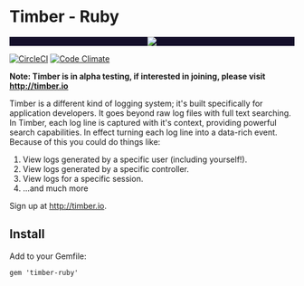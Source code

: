 # Timber - Ruby

<p align="center" style="background: #140f2a;">
<a href="http://github.com/timberio/timber-ruby"><img src="http://res.cloudinary.com/timber/image/upload/c_scale,w_537/v1464797600/how-it-works_sfgfjp.gif" /></a>
</p>

[![CircleCI](https://circleci.com/gh/timberio/timber-ruby.svg?style=shield&circle-token=:circle-token)](https://circleci.com/gh/timberio/timber-ruby/tree/master)
[![Code Climate](https://codeclimate.com/github/timberio/timber-ruby/badges/gpa.svg)](https://codeclimate.com/github/timberio/timber-ruby)

**Note: Timber is in alpha testing, if interested in joining, please visit http://timber.io**

Timber is a different kind of logging system; it's built specifically for application developers. It goes beyond raw log files with full text searching. In Timber, each log line is captured with it's context, providing powerful search capabilities. In effect turning each log line into a data-rich event. Because of this you could do things like:

1. View logs generated by a specific user (including yourself!).
2. View logs generated by a specific controller.
3. View logs for a specific session.
4. ...and much more

Sign up at http://timber.io.


## Install

Add to your Gemfile:

```
gem 'timber-ruby'
```
